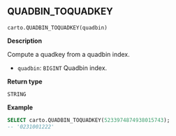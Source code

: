 ## QUADBIN_TOQUADKEY

```sql:signature
carto.QUADBIN_TOQUADKEY(quadbin)
```

**Description**

Compute a quadkey from a quadbin index.

* `quadbin`: `BIGINT` Quadbin index.

**Return type**

`STRING`

**Example**

```sql
SELECT carto.QUADBIN_TOQUADKEY(5233974874938015743);
-- '0231001222'
```
